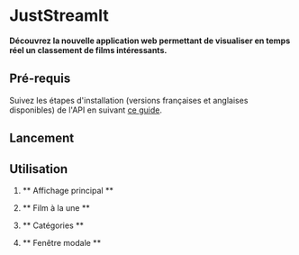 # JustStreamIt 

**Découvrez la nouvelle application web permettant de visualiser en temps réel un classement de films intéressants.**

##  Pré-requis
Suivez les étapes d'installation (versions françaises et anglaises disponibles) de l'API en suivant [ce guide](https://github.com/OpenClassrooms-Student-Center/OCMovies-API-EN-FR).

## Lancement


## Utilisation

1. ** Affichage principal **

2. ** Film à la une **

3. ** Catégories **

4. ** Fenêtre modale **